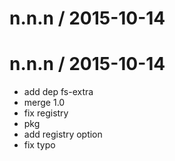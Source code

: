 
n.n.n / 2015-10-14
==================



n.n.n / 2015-10-14
==================

  * add dep fs-extra
  * merge 1.0
  * fix registry
  * pkg
  * add registry option
  * fix typo
